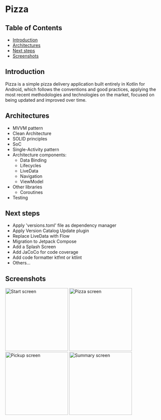 # Pizza

## Table of Contents
- [Introduction](#introduction)
- [Architectures](#architectures)
- [Next steps](#next-steps)
- [Screenshots](#screenshots)

## Introduction
Pizza is a simple pizza delivery application built entirely in Kotlin for Android, which follows the conventions and good practices, applying the most recent methodologies and technologies on the market, focused on being updated and improved over time.

## Architectures
- MVVM pattern
- Clean Architecture
- SOLID principles
- SoC
- Single-Activity pattern
- Architecture components:
  - Data Binding
  - Lifecycles
  - LiveData
  - Navigation
  - ViewModel
- Other libraries
  - Coroutines
- Testing

## Next steps
- Apply 'versions.toml' file as dependency manager
- Apply Version Catalog Update plugin
- Replace LiveData with Flow
- Migration to Jetpack Compose
- Add a Splash Screen
- Add JaCoCo for code coverage
- Add code formatter ktfmt or ktlint
- Others...

## Screenshots
<img width="200" alt="Start screen" src="https://user-images.githubusercontent.com/33102786/215556885-0b659344-06de-4d70-8ea2-e7b6dde8dc31.jpg"> <img width="200" alt="Pizza screen" src="https://user-images.githubusercontent.com/33102786/215558002-25dfd085-0afa-4fa4-bdda-5f167bbf7248.jpg"> <img width="200" alt="Pickup screen" src="https://user-images.githubusercontent.com/33102786/215558037-55adeca1-f6e5-42c8-bb49-92da24ff00a1.jpg"> <img width="200" alt="Summary screen" src="https://user-images.githubusercontent.com/33102786/215558078-ee453acf-5562-423b-83d2-9bb050e62603.jpg">
